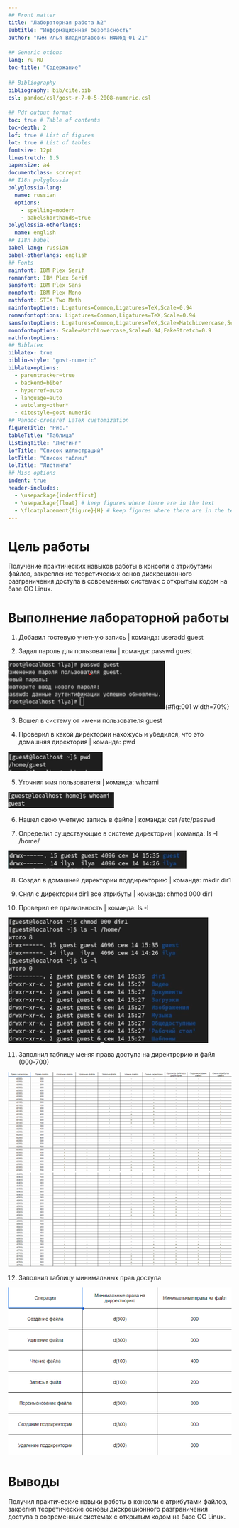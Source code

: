 ```yaml
---
## Front matter
title: "Лабораторная работа №2"
subtitle: "Информационная безопасность"
author: "Ким Илья Владиславович НФИбд-01-21"

## Generic otions
lang: ru-RU
toc-title: "Содержание"

## Bibliography
bibliography: bib/cite.bib
csl: pandoc/csl/gost-r-7-0-5-2008-numeric.csl

## Pdf output format
toc: true # Table of contents
toc-depth: 2
lof: true # List of figures
lot: true # List of tables
fontsize: 12pt
linestretch: 1.5
papersize: a4
documentclass: scrreprt
## I18n polyglossia
polyglossia-lang:
  name: russian
  options:
	- spelling=modern
	- babelshorthands=true
polyglossia-otherlangs:
  name: english
## I18n babel
babel-lang: russian
babel-otherlangs: english
## Fonts
mainfont: IBM Plex Serif
romanfont: IBM Plex Serif
sansfont: IBM Plex Sans
monofont: IBM Plex Mono
mathfont: STIX Two Math
mainfontoptions: Ligatures=Common,Ligatures=TeX,Scale=0.94
romanfontoptions: Ligatures=Common,Ligatures=TeX,Scale=0.94
sansfontoptions: Ligatures=Common,Ligatures=TeX,Scale=MatchLowercase,Scale=0.94
monofontoptions: Scale=MatchLowercase,Scale=0.94,FakeStretch=0.9
mathfontoptions:
## Biblatex
biblatex: true
biblio-style: "gost-numeric"
biblatexoptions:
  - parentracker=true
  - backend=biber
  - hyperref=auto
  - language=auto
  - autolang=other*
  - citestyle=gost-numeric
## Pandoc-crossref LaTeX customization
figureTitle: "Рис."
tableTitle: "Таблица"
listingTitle: "Листинг"
lofTitle: "Список иллюстраций"
lotTitle: "Список таблиц"
lolTitle: "Листинги"
## Misc options
indent: true
header-includes:
  - \usepackage{indentfirst}
  - \usepackage{float} # keep figures where there are in the text
  - \floatplacement{figure}{H} # keep figures where there are in the text
---
```


# Цель работы

Получение практических навыков работы в консоли с атрибутами файлов, закрепление теоретических основ дискреционного разграничения доступа в современных системах с открытым кодом на базе ОС Linux.

# Выполнение лабораторной работы

1. Добавил гостевую учетную запись | команда: useradd guest 

2. Задал пароль для пользователя | команда: passwd guest 

![](image/1.png){#fig:001 width=70%}

3. Вошел в систему от имени пользователя guest

4. Проверил в какой директории нахожусь и убедился, что это домашняя директория | команда: pwd

![](image/2.png)

5. Уточнил имя пользователя | команда: whoami

![](image/3.png)

6. Нашел свою учетную запись в файле | команда: cat /etc/passwd

7. Определил существующие в системе директории | команда: ls -l /home/

![](image/4.png)

8. Создал в домашней директории поддиректорию | команда: mkdir dir1

9. Снял с директории dir1 все атрибуты | команда: chmod 000 dir1

10. Проверил ее правильность | команда: ls -l

![](image/5.png)

11. Заполнил таблицу меняя права доступа на директрорию и файл (000-700) 

![](image/6.png)
![](image/7.png)

12. Заполнил таблицу минимальных прав доступа

![](image/8.png)

# Выводы

Получил практические навыки работы в консоли с атрибутами файлов, закрепил теоретические основы дискреционного разграничения доступа в современных системах с открытым кодом на базе ОС Linux.